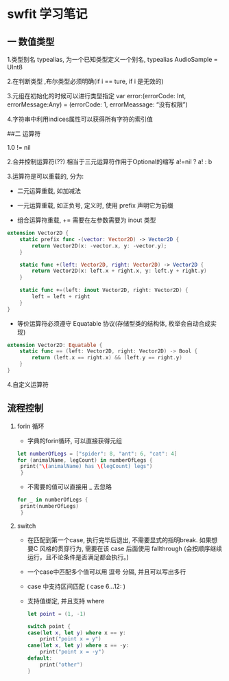 # **swfit** 学习笔记

## 一 数值类型

1.类型别名 typealias, 为一个已知类型定义一个别名, typealias AudioSample = UInt8

2.在判断类型 ,布尔类型必须明确(if i == ture, if i 是无效的)

3.元组在初始化的时候可以进行类型指定 var error:(errorCode: Int, errorMessage:Any) = (errorCode: 1, errorMeassage: “没有权限”)

4.字符串中利用indices属性可以获得所有字符的索引值




##二 运算符

1.0 != nil

2.合并控制运算符(??) 相当于三元运算符作用于Optional的缩写 a!=nil ? a! : b

3.运算符是可以重载的, 分为:

- 二元运算重载, 如加减法

- 一元运算重载, 如正负号, 定义时, 使用 prefix 声明它为前缀

- 组合运算符重载, += 需要在左参数需要为 inout 类型

```swift
extension Vector2D {
    static prefix func -(vector: Vector2D) -> Vector2D {
        return Vector2D(x: -vector.x, y: -vector.y);
    }

    static func +(left: Vector2D, right: Vector2D) -> Vector2D {
        return Vector2D(x: left.x + right.x, y: left.y + right.y)
    }
    
    static func +=(left: inout Vector2D, right: Vector2D) {
        left = left + right
    }
}
```

- 等价运算符必须遵守 Equatable 协议(存储型类的结构体,  枚举会自动合成实现)

```swift
extension Vector2D: Equatable {
    static func == (left: Vector2D, right: Vector2D) -> Bool {
        return (left.x == right.x) && (left.y == right.y)
    }
}
```

4.自定义运算符



## 流程控制

1. forin 循环
   - 字典的forin循环, 可以直接获得元组
   ```swift
   let numberOfLegs = ["spider": 8, "ant": 6, "cat": 4]
   for (animalName, legCount) in numberOfLegs {
    print("\(animalName) has \(legCount) legs")
    }
   ```

   
   
   - 不需要的值可以直接用 _ 去忽略
   ```swift
   for _ in numberOfLegs {
    print(numberOfLegs)
    }
   ```
   
2. switch

   - 在匹配到第一个case, 执行完毕后退出, 不需要显式的指明break. 如果想要C 风格的贯穿行为, 需要在该 case 后面使用 fallthrough (会按顺序继续运行，且不论条件是否满足都会执行。)

   - 一个case中匹配多个值可以用 逗号 分隔, 并且可以写出多行

   - case 中支持区间匹配  ( case 6...12: )

   - 支持值绑定, 并且支持 where

     ```swift
     let point = (1, -1)
     
     switch point {
     case(let x, let y) where x == y:
         print("point x = y")
     case(let x, let y) where x == -y:
         print("point x = -y")
     default:
         print("other")
     }
     ```

     